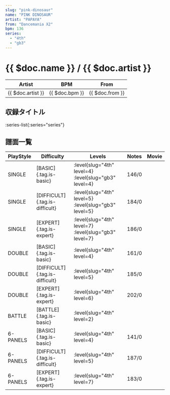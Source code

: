 ```yaml
---
slug: "pink-dinosaur"
name: "PINK DINOSAUR"
artist: "PAPAYA"
from: "Dancemania X2"
bpm: 136
series:
  - "4th"
  - "gb3"
---
```


# {{ $doc.name }} / {{ $doc.artist }}

|Artist|BPM|From|
|------|---|----|
|{{ $doc.artist }}|{{ $doc.bpm }}|{{ $doc.from }}|

## 収録タイトル

:series-list{:series="series"}

## 譜面一覧

|PlayStyle|Difficulty|Levels|Notes|Movie|
|---------|----------|------|-----|-----|
|SINGLE|[BASIC]{.tag.is-basic}|:level{slug="4th" level=4} :level{slug="gb3" level=4}|146/0||
|SINGLE|[DIFFICULT]{.tag.is-difficult}|:level{slug="4th" level=5} :level{slug="gb3" level=5}|184/0||
|SINGLE|[EXPERT]{.tag.is-expert}|:level{slug="4th" level=7} :level{slug="gb3" level=7}|186/0||
|DOUBLE|[BASIC]{.tag.is-basic}|:level{slug="4th" level=4}|161/0||
|DOUBLE|[DIFFICULT]{.tag.is-difficult}|:level{slug="4th" level=5}|185/0||
|DOUBLE|[EXPERT]{.tag.is-expert}|:level{slug="4th" level=6}|202/0||
|BATTLE|[BATTLE]{.tag.is-basic}|:level{slug="4th" level=2}|||
|6-PANELS|[BASIC]{.tag.is-basic}|:level{slug="4th" level=4}|141/0||
|6-PANELS|[DIFFICULT]{.tag.is-difficult}|:level{slug="4th" level=5}|187/0||
|6-PANELS|[EXPERT]{.tag.is-expert}|:level{slug="4th" level=7}|183/0||
